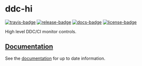 # ddc-hi

[![travis-badge][]][travis] [![release-badge][]][cargo] [![docs-badge][]][docs] [![license-badge][]][license]

High level DDC/CI monitor controls.

## [Documentation][docs]

See the [documentation][docs] for up to date information.

[travis-badge]: https://img.shields.io/travis/arcnmx/ddc-hi-rs/master.svg?style=flat-square
[travis]: https://travis-ci.org/arcnmx/ddc-hi-rs
[release-badge]: https://img.shields.io/crates/v/ddc-hi.svg?style=flat-square
[cargo]: https://crates.io/crates/ddc-hi
[docs-badge]: https://img.shields.io/badge/API-docs-blue.svg?style=flat-square
[docs]: http://arcnmx.github.io/ddc-hi-rs/ddc_hi/
[license-badge]: https://img.shields.io/badge/license-MIT-ff69b4.svg?style=flat-square
[license]: https://github.com/arcnmx/ddc-hi-rs/blob/master/COPYING
